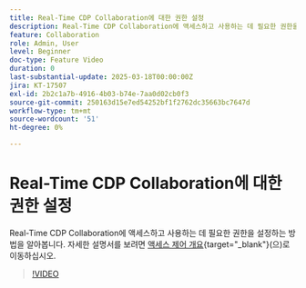 ```yaml
---
title: Real-Time CDP Collaboration에 대한 권한 설정
description: Real-Time CDP Collaboration에 액세스하고 사용하는 데 필요한 권한을 설정하는 방법을 알아봅니다
feature: Collaboration
role: Admin, User
level: Beginner
doc-type: Feature Video
duration: 0
last-substantial-update: 2025-03-18T00:00:00Z
jira: KT-17507
exl-id: 2b2c1a7b-4916-4b03-b74e-7aa0d02cb0f3
source-git-commit: 250163d15e7ed54252bf1f2762dc35663bc7647d
workflow-type: tm+mt
source-wordcount: '51'
ht-degree: 0%

---
```


# Real-Time CDP Collaboration에 대한 권한 설정

Real-Time CDP Collaboration에 액세스하고 사용하는 데 필요한 권한을 설정하는 방법을 알아봅니다. 자세한 설명서를 보려면 [액세스 제어 개요](https://experienceleague.adobe.com/ko/docs/real-time-cdp-collaboration/using/permissions/overview){target="_blank"}(으)로 이동하십시오.

>[!VIDEO](https://video.tv.adobe.com/v/3452216/?learn=on&enablevpops)

